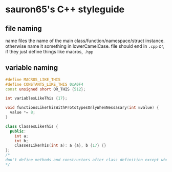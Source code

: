 # sauron65's C++ styleguide

## file naming
name files the name of the main class/function/namespace/struct instance. otherwise name it something in lowerCamelCase.
file should end in `.cpp` or, if they just define things like macros, `.hpp`

## variable naming
```cpp
#define MACROS_LIKE_THIS
#define CONSTANTS_LIKE_THIS 0xA0F4
const unsigned short OR_THIS {512};

int variablesLikeThis {17};

void functionsLikeThisWithPrototypesOnlyWhenNessasary(int &value) {
  value *= 8;
}

class ClassesLikeThis {
  public:
    int a;
    int b;
    ClassesLikeThis(int a): a {a}, b {17} {}
};
/*
don't define methods and constructors after class definition except when needed.
*/
```
